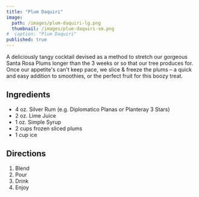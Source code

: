 ```yaml
---
title: "Plum Daquiri"
image: 
  path: /images/plum-daquiri-lg.png
  thumbnail: /images/plum-daquiri-sm.png
#  caption: "Plum Daquiri"
published: true
---
```


A deliciously tangy cocktail devised as a method to stretch our gorgeous Santa Rosa Plums longer than the 3 weeks or so that our tree produces for. Once our appetite's can't keep pace, we slice & freeze the plums – a quick and easy addition to smoothies, or the perfect fruit for this boozy treat.

## Ingredients

- 4 oz. Silver Rum (e.g. Diplomatico Planas or Planteray 3 Stars)
- 2 oz. Lime Juice
- 1 oz. Simple Syrup
- 2 cups frozen sliced plums
- 1 cup ice

## Directions

1. Blend
1. Pour
1. Drink
1. Enjoy